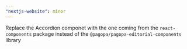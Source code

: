 ```yaml
---
"nextjs-website": minor
---
```


Replace the Accordion componet with the one coming from the `react-components` package instead of the `@pagopa/pagopa-editorial-components` library
